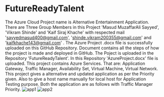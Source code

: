 # FutureReadyTalent
The Azure Cloud Project name is Alternative Entertainment Application.
There are Three Group Members in this Project 'Masud MuzaffarAli Sayyed', 'Vikram Shinde' and 'Kaif Siraj Khache' with respected mail 'sayyedmasud400@gmail.com', 'shinde.vikram200355@gmail.com' and 'kaifkhache143@gmail.com' .
The Azure Project .docx file is successfully uploaded on this GitHub Repository.
Document contains all the steps of how the project is made and deployed in GitHub.
The Poject is uploaded in the Repository 'FutureReadyTalent'.
In this Repository 'AzureProject.docx' file is uploaded.
This project contains Azure Services.
That are: Application Gateway, Traffic Manager, Availability Set, Virtual Machine, Virtual Network.
This project gives a alternative and updated application as per the Priority given.
Also to give a host name manually for local host for Application Testing purpose.
Both the application are as follows with Traffic Manager Priority.
![app1](https://github.com/masudsayyed/FutureReadyTalent/assets/108341184/e14e018d-4784-4662-8659-12c370e63ac7)
![app2](https://github.com/masudsayyed/FutureReadyTalent/assets/108341184/f268ad60-5edc-4590-8396-77a90f886b62)
